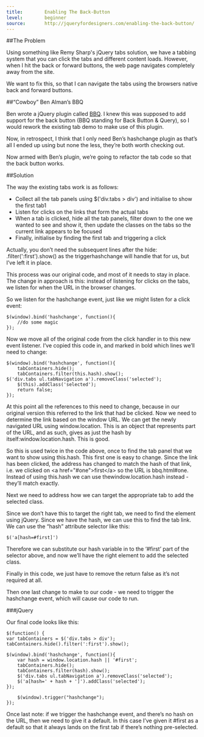 ```yaml
---
title:        Enabling The Back-Button
level:        beginner
source:       http://jqueryfordesigners.com/enabling-the-back-button/
---
```


##The Problem

Using something like Remy Sharp's jQuery tabs solution, we have a tabbing system that you can click the tabs and different content loads. However, when I hit the back or forward buttons, the web page navigates completely away from the site.

We want to fix this, so that I can navigate the tabs using the browsers native back and forward buttons.

##“Cowboy” Ben Alman’s BBQ

Ben wrote a jQuery plugin called [BBQ](http://benalman.com/projects/jquery-bbq-plugin/). I knew this was supposed to add support for the back button (BBQ standing for Back Button & Query), so I would rework the existing tab demo to make use of this plugin.

Now, in retrospect, I think that I only need Ben’s hashchange plugin as that’s all I ended up using but none the less, they’re both worth checking out.

Now armed with Ben’s plugin, we’re going to refactor the tab code so that the back button works.

##Solution

The way the existing tabs work is as follows:

- Collect all the tab panels using $('div.tabs > div') and initialise to show the first tab1
- Listen for clicks on the links that form the actual tabs
- When a tab is clicked, hide all the tab panels, filter down to the one we wanted to see and show it, then update the classes on the tabs so the current link appears to be focused
- Finally, initialise by finding the first tab and triggering a click

Actually, you don’t need the subsequent lines after the hide: .filter(':first').show() as the triggerhashchange will handle that for us, but I’ve left it in place.

This process was our original code, and most of it needs to stay in place. The change in approach is this: instead of listening for clicks on the tabs, we listen for when the URL in the browser changes.

So we listen for the hashchange event, just like we might listen for a click event:

```
$(window).bind('hashchange', function(){
	//do some magic
});
```

Now we move all of the original code from the click handler in to this new event listener. I’ve copied this code in, and marked in bold which lines we’ll need to change:

```
$(window).bind('hashchange', function(){
	tabContainers.hide();
	tabContainers.filter(this.hash).show();
$('div.tabs ul.tabNavigation a').removeClass('selected');
	$(this).addClass('selected');
	return false;
});
```

At this point all the references to this need to change, because in our original version this referred to the link that had be clicked. Now we need to determine the link based on the window URL. We can get the newly navigated URL using window.location. This is an object that represents part of the URL, and as such, gives as just the hash by itself:window.location.hash. This is good.

So this is used twice in the code above, once to find the tab panel that we want to show using this.hash. This first one is easy to change. Since the link has been clicked, the address has changed to match the hash of that link, i.e. we clicked on &lt;a href="#one"&gt;first&lt;/a&gt; so the URL is bbq.html#one. Instead of using this.hash we can use thewindow.location.hash instead - they’ll match exactly.

Next we need to address how we can target the appropriate tab to add the selected class.

Since we don’t have this to target the right tab, we need to find the element using jQuery. Since we have the hash, we can use this to find the tab link. We can use the “hash” attribute selector like this:

```
$('a[hash=#first]')
```

Therefore we can substitute our hash variable in to the ‘#first’ part of the selector above, and now we’ll have the right element to add the selected class.

Finally in this code, we just have to remove the return false as it’s not required at all.

Then one last change to make to our code - we need to trigger the hashchange event, which will cause our code to run.

###jQuery

Our final code looks like this:

```
$(function() {
var tabContainers = $('div.tabs > div');
tabContainers.hide().filter(':first').show();

$(window).bind('hashchange', function(){
	var hash = window.location.hash || '#first';
	tabContainers.hide();
	tabContainers.filter(hash).show();
	$('div.tabs ul.tabNavigation a').removeClass('selected');
	$('a[hash=' + hash + ']').addClass('selected');
});

	$(window).trigger("hashchange");
});
```

Once last note: if we trigger the hashchange event, and there’s no hash on the URL, then we need to give it a default. In this case I’ve given it #first as a default so that it always lands on the first tab if there’s nothing pre-selected.